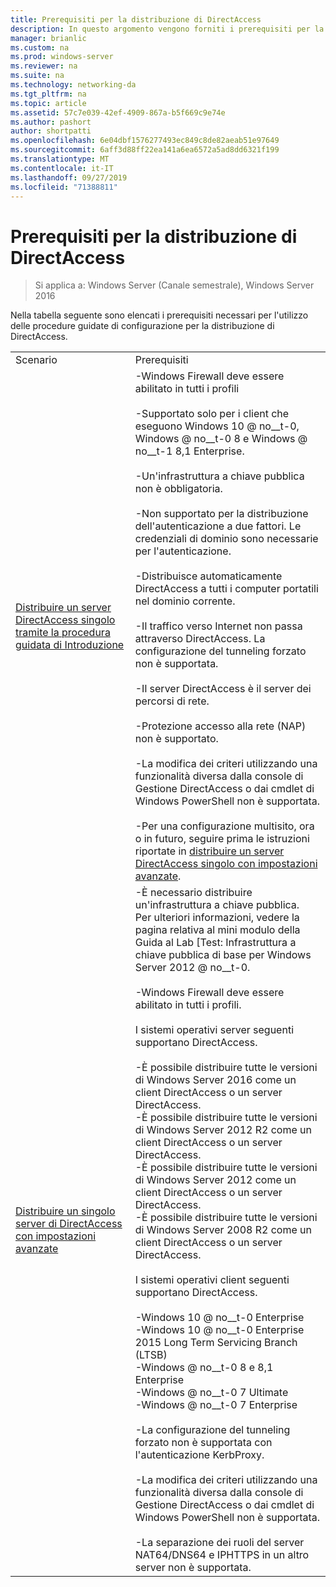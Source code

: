 ```yaml
---
title: Prerequisiti per la distribuzione di DirectAccess
description: In questo argomento vengono forniti i prerequisiti per la distribuzione di DirectAccess in Windows Server 2016.
manager: brianlic
ms.custom: na
ms.prod: windows-server
ms.reviewer: na
ms.suite: na
ms.technology: networking-da
ms.tgt_pltfrm: na
ms.topic: article
ms.assetid: 57c7e039-42ef-4909-867a-b5f669c9e74e
ms.author: pashort
author: shortpatti
ms.openlocfilehash: 6e04dbf1576277493ec849c8de82aeab51e97649
ms.sourcegitcommit: 6aff3d88ff22ea141a6ea6572a5ad8dd6321f199
ms.translationtype: MT
ms.contentlocale: it-IT
ms.lasthandoff: 09/27/2019
ms.locfileid: "71388811"
---
```

# <a name="prerequisites-for-deploying-directaccess"></a>Prerequisiti per la distribuzione di DirectAccess

>Si applica a: Windows Server (Canale semestrale), Windows Server 2016

Nella tabella seguente sono elencati i prerequisiti necessari per l'utilizzo delle procedure guidate di configurazione per la distribuzione di DirectAccess.  
  
|||  
|-|-|  
|Scenario|Prerequisiti|  
|[Distribuire un server DirectAccess singolo tramite la procedura guidata di Introduzione](../../remote-access/directaccess/single-server-wizard/Deploy-a-Single-DirectAccess-Server-Using-the-Getting-Started-Wizard.md)|-Windows Firewall deve essere abilitato in tutti i profili<br /><br />-Supportato solo per i client che eseguono Windows 10 @ no__t-0, <br />              Windows @ no__t-0 8 e Windows @ no__t-1 8,1 Enterprise.<br /><br />-Un'infrastruttura a chiave pubblica non è obbligatoria.<br /><br />-Non supportato per la distribuzione dell'autenticazione a due fattori. Le credenziali di dominio sono necessarie per l'autenticazione.<br /><br />-Distribuisce automaticamente DirectAccess a tutti i computer portatili nel dominio corrente.<br /><br />-Il traffico verso Internet non passa attraverso DirectAccess. La configurazione del tunneling forzato non è supportata.<br /><br />-Il server DirectAccess è il server dei percorsi di rete.<br /><br />-Protezione accesso alla rete (NAP) non è supportato.<br /><br />-La modifica dei criteri utilizzando una funzionalità diversa dalla console di Gestione DirectAccess o dai cmdlet di Windows PowerShell non è supportata.<br /><br />-Per una configurazione multisito, ora o in futuro, seguire prima le istruzioni riportate in [distribuire un server DirectAccess singolo con impostazioni avanzate](../../remote-access/directaccess/single-server-advanced/Deploy-a-Single-DirectAccess-Server-with-Advanced-Settings.md).|  
|[Distribuire un singolo server di DirectAccess con impostazioni avanzate](../../remote-access/directaccess/single-server-advanced/Deploy-a-Single-DirectAccess-Server-with-Advanced-Settings.md)|-È necessario distribuire un'infrastruttura a chiave pubblica.<br />    Per ulteriori informazioni, vedere la pagina relativa al mini modulo della Guida al Lab [Test: Infrastruttura a chiave pubblica di base per Windows Server 2012 @ no__t-0.<br /><br />-Windows Firewall deve essere abilitato in tutti i profili.<br /><br />I sistemi operativi server seguenti supportano DirectAccess.<br /><br />-È possibile distribuire tutte le versioni di Windows Server 2016 come un client DirectAccess o un server DirectAccess.<br />-È possibile distribuire tutte le versioni di Windows Server 2012 R2 come un client DirectAccess o un server DirectAccess.<br />-È possibile distribuire tutte le versioni di Windows Server 2012 come un client DirectAccess o un server DirectAccess.<br />-È possibile distribuire tutte le versioni di Windows Server 2008 R2 come un client DirectAccess o un server DirectAccess.<br /><br />I sistemi operativi client seguenti supportano DirectAccess.<br /><br />-Windows 10 @ no__t-0 Enterprise<br />-Windows 10 @ no__t-0 Enterprise 2015 Long Term Servicing Branch (LTSB)<br />-Windows @ no__t-0 8 e 8,1 Enterprise<br />-Windows @ no__t-0 7 Ultimate<br />-Windows @ no__t-0 7 Enterprise<br /><br />-La configurazione del tunneling forzato non è supportata con l'autenticazione KerbProxy.<br /><br />-La modifica dei criteri utilizzando una funzionalità diversa dalla console di Gestione DirectAccess o dai cmdlet di Windows PowerShell non è supportata.<br /><br />-La separazione dei ruoli del server NAT64/DNS64 e IPHTTPS in un altro server non è supportata.|  
  


